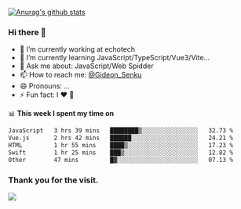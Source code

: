 [![Anurag's github stats](https://github-readme-stats.vercel.app/api?username=gideonsenku)](https://github.com/anuraghazra/github-readme-stats)
### Hi there 👋
- 🔭 I’m currently working at echotech
- 🌱 I’m currently learning JavaScript/TypeScript/Vue3/Vite...
- 💬 Ask me about: JavaScript/Web Spidder 
- 📫 How to reach me: [@Gideon_Senku](https://t.me/Gideon_Senku)
- 😄 Pronouns: ...
- ⚡ Fun fact: I ❤️ 🎵

📊 **This week I spent my time on**
<!--START_SECTION:waka-->

```txt
JavaScript   3 hrs 39 mins   ████████▒░░░░░░░░░░░░░░░░   32.73 %
Vue.js       2 hrs 42 mins   ██████░░░░░░░░░░░░░░░░░░░   24.21 %
HTML         1 hr 55 mins    ████▒░░░░░░░░░░░░░░░░░░░░   17.23 %
Swift        1 hr 25 mins    ███▒░░░░░░░░░░░░░░░░░░░░░   12.82 %
Other        47 mins         █▓░░░░░░░░░░░░░░░░░░░░░░░   07.13 %
```

<!--END_SECTION:waka-->


### Thank you for the visit.
![](http://profile-counter.glitch.me/gideonsenku/count.svg)
<!--
**GideonSenku/GideonSenku** is a ✨ _special_ ✨ repository because its `README.md` (this file) appears on your GitHub profile.

Here are some ideas to get you started:

- 🔭 I’m currently working on ...
- 🌱 I’m currently learning ...
- 👯 I’m looking to collaborate on ...
- 🤔 I’m looking for help with ...
- 💬 Ask me about ...
- 📫 How to reach me: ...
- 😄 Pronouns: ...
- ⚡ Fun fact: ...
-->
